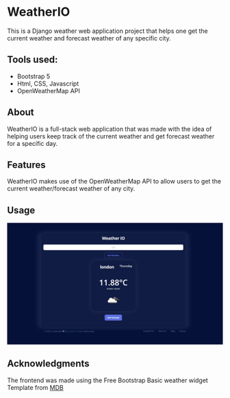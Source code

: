# WeatherIO  
This is a Django weather web application project that helps one get the current weather and forecast weather of any specific city.  

## Tools used: 
- Bootstrap 5
- Html, CSS, Javascript
- OpenWeatherMap API

## About 
WeatherIO is a full-stack web application that was made with the idea of helping users keep track of the current weather and get forecast weather for a specific day.  

## Features
WeatherIO makes use of the OpenWeatherMap API to allow users to get the current weather/forecast weather of any city.  

## Usage
![Screenshot](images/Weather-IO.jpg) 

## Acknowledgments 
The frontend was made using the Free Bootstrap Basic weather widget Template from [MDB](https://mdbootstrap.com/docs/standard/extended/weather/)
